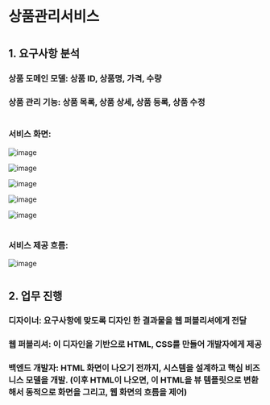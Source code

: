 # 상품관리서비스
#
## 1. 요구사항 분석
### 상품 도메인 모델: 상품 ID, 상품명, 가격, 수량
### 상품 관리 기능: 상품 목록, 상품 상세, 상품 등록, 상품 수정

#
### 서비스 화면:
![image](https://user-images.githubusercontent.com/81903928/151688483-ce9d566b-fb82-476a-8244-24cc508acf24.png)

![image](https://user-images.githubusercontent.com/81903928/151688536-a14fbb74-2f3e-42fd-b383-0e6219d8fb16.png)

![image](https://user-images.githubusercontent.com/81903928/151688550-18c9db9f-0374-4b7c-8f46-58d7de68e31f.png)

![image](https://user-images.githubusercontent.com/81903928/151688493-651f28b4-e8cc-4795-845c-c442eaa4cdcf.png)

![image](https://user-images.githubusercontent.com/81903928/151688508-5aefc443-6348-4bf2-b82c-3e5ab2ac35f9.png)

#
### 서비스 제공 흐름:
![image](https://github.com/sarana-hub/item-service/assets/81903928/c02e4a6c-9de6-4c1c-b727-52fe1af09404)

#
## 2. 업무 진행
### 디자이너: 요구사항에 맞도록 디자인 한 결과물을 웹 퍼블리셔에게 전달
### 웹 퍼블리셔: 이 디자인을 기반으로 HTML, CSS를 만들어 개발자에게 제공
### 백엔드 개발자: HTML 화면이 나오기 전까지, 시스템을 설계하고 핵심 비즈니스 모델을 개발. (이후 HTML이 나오면, 이 HTML을 뷰 템플릿으로 변환해서 동적으로 화면을 그리고, 웹 화면의 흐름을 제어) 
